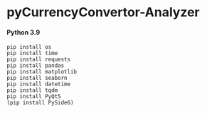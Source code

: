 # pyCurrencyConvertor-Analyzer

#### Python 3.9
```
pip install os  
pip install time 
pip install requests
pip install pandas
pip install matplotlib
pip install seaborn
pip install datetime
pip install tqdm
pip install PyQt5
(pip install PySide6)
```

